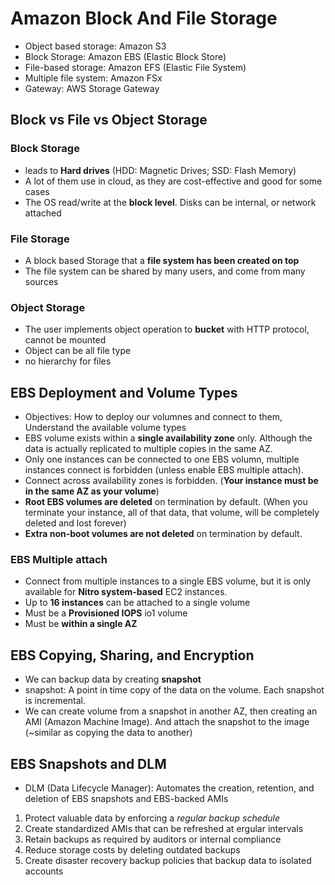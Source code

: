 # Amazon Block And File Storage
* Object based storage: Amazon S3
* Block Storage: Amazon EBS (Elastic Block Store)
* File-based storage: Amazon EFS (Elastic File System)
* Multiple file system: Amazon FSx
* Gateway: AWS Storage Gateway

## Block vs File vs Object Storage
### Block Storage
* leads to **Hard drives** (HDD: Magnetic Drives; SSD: Flash Memory) 
* A lot of them use in cloud, as they are cost-effective and good for some cases
* The OS read/write at the **block level**. Disks can be internal, or network attached

### File Storage 
* A block based Storage that a **file system has been created on top**
* The file system can be shared by many users, and come from many sources

### Object Storage
* The user implements object operation to **bucket** with HTTP protocol, cannot be mounted
* Object can be all file type
* no hierarchy for files

## EBS Deployment and Volume Types
* Objectives: How to deploy our volumnes and connect to them, Understand the available volume types
* EBS volume exists within a **single availability zone** only. Although the data is actually replicated to multiple copies in the same AZ. 
* Only one instances can be connected to one EBS volumn, multiple instances connect is forbidden (unless enable EBS multiple attach).
* Connect across availability zones is forbidden. (**Your instance must be in the same AZ as your volume**)
* **Root EBS volumes are deleted** on termination by default. (When you terminate your instance, all of that data, that volume, will be completely deleted and lost forever)
* **Extra non-boot volumes are not deleted** on termination by default.

### EBS Multiple attach
* Connect from multiple instances to a single EBS volume, but it is only available for **Nitro system-based** EC2 instances.
* Up to **16 instances** can be attached to a single volume
* Must be a **Provisioned IOPS** io1 volume
* Must be **within a single AZ**

## EBS Copying, Sharing, and Encryption
* We can backup data by creating **snapshot**
* snapshot: A point in time copy of the data on the volume. Each snapshot is incremental. 
* We can create volume from a snapshot in another AZ, then creating an AMI (Amazon Machine Image). And attach the snapshot to the image (~similar as copying the data to another)

## EBS Snapshots and DLM
* DLM (Data Lifecycle Manager): Automates the creation, retention, and deletion of EBS snapshots and EBS-backed AMIs
1. Protect valuable data by enforcing a *regular backup schedule*
2. Create standardized AMIs that can be refreshed at ergular intervals
3. Retain backups as required by auditors or internal compliance
4. Reduce storage costs by deleting outdated backups
5. Create disaster recovery backup policies that backup data to isolated accounts
